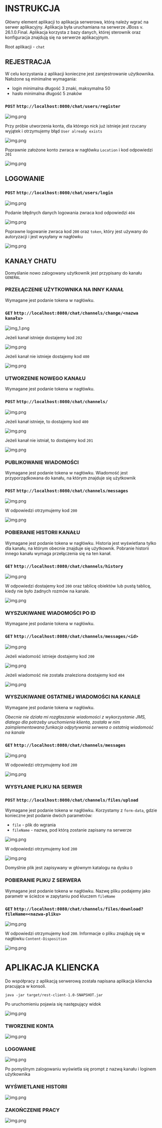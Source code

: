 # INSTRUKCJA

Główny element aplikacji to aplikacja serwerowa, którą należy wgrać na serwer aplikacyjny. Aplikacja była uruchamiana
na serwerze JBoss v. 26.1.0.Final. 
Aplikacja korzysta z bazy danych, której sterownik oraz konfiguracja znajdują się na serwerze aplikacyjnym.

Root aplikacji - `chat`

## REJESTRACJA
W celu korzystania z aplikacji konieczne jest zarejestrowanie użytkownika. 
Nałożone są minimalne wymagania:
- login minimalna długość 3 znaki, maksymalna 50
- hasło minimalna długość 5 znaków

### `POST` `http://localhost:8080/chat/users/register`

![img.png](screens/register.png)

Przy próbie utworzenia konta, dla którego nick już istnieje jest rzucany wyjątek i otrzymujemy błąd `User already exists`

![img.png](screens/register-error.png)

Poprawnie założone konto zwraca w nagłówku `Location` i kod odpowiedzi `201`

![img.png](screens/register-success.png)

## LOGOWANIE

### `POST` `http://localhost:8080/chat/users/login`

![img.png](screens/login.png)

Podanie błędnych danych logowania zwraca kod odpowiedzi `404`

![img.png](screens/login-error.png)

Poprawne logowanie zwraca kod `200` oraz `token`, który jest używany do autoryzacji i jest wysyłany w nagłówku

![img.png](screens/login-success.png)

## KANAŁY CHATU

Domyślanie nowo zalogowany użytkownik jest przypisany do kanału `GENERAL`
### PRZEŁĄCZENIE UŻYTKOWNIKA NA INNY KANAŁ
Wymagane jest podanie tokena w nagłówku.

### `GET` `http://localhost:8080/chat/channels/change/<nazwa kanału>`

![img_1.png](screens/channel-change.png)

Jeżeli kanał istnieje dostajemy kod `202`

![img.png](screens/channel-change-success.png)

Jeżeli kanał nie istnieje dostajemy kod `400`

![img.png](screens/channel-change-fail.png)

### UTWORZENIE NOWEGO KANAŁU
Wymagane jest podanie tokena w nagłówku.

### `POST` `http://localhost:8080/chat/channels/`

![img.png](screens/channel-create.png)

Jeżeli kanał istnieje, to dostajemy kod `400`

![img.png](screens/channel-create-fail.png)

Jeżeli kanał nie istniał, to dostajemy kod `201`

![img.png](screens/channel-create-success.png)

### PUBLIKOWANIE WIADOMOŚCI
Wymagane jest podanie tokena w nagłówku.
Wiadomość jest przyporządkowana do kanału, na którym znajduje się użytkownik

### `POST` `http://localhost:8080/chat/channels/messages`

![img.png](screens/message-publish.png)

W odpowiedzi otrzymujemy kod `200`

![img.png](screens/message-publish-success.png)

### POBIERANIE HISTORII KANAŁU
Wymagane jest podanie tokena w nagłówku.
Historia jest wyświetlana tylko dla kanału, na którym obecnie znajduje się użytkownik.
Pobranie historii innego kanału wymaga przełączenia się na ten kanał.

### `GET` `http://localhost:8080/chat/channels/history`

![img.png](screens/history.png)

W odpowiedzi dostajemy kod `200` oraz tablicę obiektów lub pustą tablicę, kiedy nie było żadnych rozmów na kanale.

![img.png](screens/history-success.png)

### WYSZUKIWANIE WIADOMOŚCI PO ID
Wymagane jest podanie tokena w nagłówku.

### `GET` `http://localhost:8080/chat/channels/messages/<id>`

![img.png](screens/message-find.png)

Jeżeli wiadomość istnieje dostajemy kod `200`

![img.png](screens/message-find-success.png)

Jeżeli wiadomość nie została znaleziona dostajemy kod `404`

![img.png](screens/message-find-fail.png)

### WYSZUKIWANIE OSTATNIEJ WIADOMOŚCI NA KANALE
Wymagane jest podanie tokena w nagłówku.

_Obecnie nie działa mi rozgłaszanie wiadomości z wykorzystanie JMS, dlatego dla potrzeby uruchomienia klienta, została w nim zaimplementowana funkacja odpytywania serwera o ostatnią wiadomość na kanale_

### `GET` `http://localhost:8080/chat/channels/messages`

![img.png](screens/message-last.png)

W odpowiedzi otrzymujemy kod `200`

![img.png](screens/message-last-get.png)

### WYSYŁANIE PLIKU NA SERWER

### `POST` `http://localhost:8080/chat/channels/files/upload`

Wymagane jest podanie tokena w nagłówku.
Korzystamy z `form-data`, gdzie konieczne jest podanie dwóch parametrów:
- `file` - plik do wgrania
- `fileName` - nazwa, pod którą zostanie zapisany na serwerze

![img.png](screens/file-upload.png)

W odpowiedzi otrzymujemy kod `200`

![img.png](screens/file-upload-success.png)

Domyślnie plik jest zapisywany w głównym katalogu na dysku `D`

### POBIERANIE PLIKU Z SERWERA
Wymagane jest podanie tokena w nagłówku.
Nazwę pliku podajemy jako parametr w ścieżce w zapytaniu pod kluczem `fileName`

### `GET` `http://localhost:8080/chat/channels/files/download?fileName=<nazwa-pliku>`

![img.png](screens/file-download.png)

W odpowiedzi otrzymujemy kod `200`. Informacje o pliku znajduję się w nagłówku `Content-Disposition`

![img.png](screens/file-download-success.png)

# APLIKACJA KLIENCKA

Do współpracy z aplikacją serwerową została napisana aplikacja kliencka pracująca w konsoli.

`java -jar target/rest-client-1.0-SNAPSHOT.jar`

Po uruchomieniu pojawia się następujący widok

![img.png](screens/client.png)

### TWORZENIE KONTA

![img.png](screens/client-register.png)

### LOGOWANIE

![img.png](screens/client-login.png)

Po pomyślnym zalogowaniu wyświetla się prompt z nazwą kanału i loginem użytkownika

### WYŚWIETLANIE HISTORII

![img.png](screens/client-history.png)

### ZAKOŃCZENIE PRACY

![img.png](screens/client-end-work.png)
